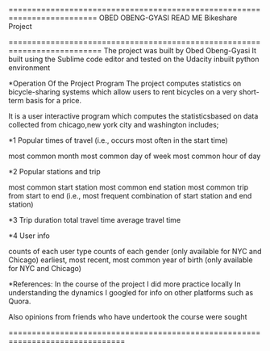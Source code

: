 =========================================================================
OBED OBENG-GYASI
READ ME
Bikeshare Project

==========================================================================
The project was built by Obed Obeng-Gyasi
It built using the  Sublime code editor and tested on the 
Udacity inbuilt python environment

*Operation Of the Project Program
The project computes statistics on bicycle-sharing systems which allow users to rent bicycles on a very short-term basis for a price.

It is a user interactive program which computes the statisticsbased on data collected from chicago,new york city and washington includes;

*1 Popular times of travel (i.e., occurs most often in the start time)

most common month most common day of week most common hour of day

*2 Popular stations and trip

most common start station most common end station most common trip from start to end (i.e., most frequent combination of start station and end station)

*3 Trip duration
total travel time average travel time


*4 User info

counts of each user type counts of each gender (only available for NYC and Chicago) earliest, most recent, most common year of birth (only available for NYC and Chicago)

*References:
In the course of the project I did more practice locally 
In understanding the dynamics I googled for info on other platforms 
such as Quora.
 
 Also opinions from friends who have undertook the course were sought



===============================================================================
